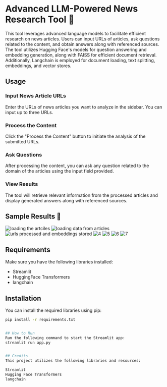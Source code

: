 # Advanced LLM-Powered News Research Tool 📰

This tool leverages advanced language models to facilitate efficient research on news articles. Users can input URLs of articles, ask questions related to the content, and obtain answers along with referenced sources. The tool utilizes Hugging Face's models for question answering and embedding generation, along with FAISS for efficient document retrieval. Additionally, Langchain is employed for document loading, text splitting, embeddings, and vector stores.

## Usage

### Input News Article URLs

Enter the URLs of news articles you want to analyze in the sidebar. You can input up to three URLs.

### Process the Content

Click the "Process the Content" button to initiate the analysis of the submitted URLs.

### Ask Questions

After processing the content, you can ask any question related to the domain of the articles using the input field provided.

### View Results

The tool will retrieve relevant information from the processed articles and display generated answers along with referenced sources.

## Sample Results 📝

![loading the artciles](https://github.com/prajwol148/-Advanced-LLM-Powered-News-Research-Tool-/assets/68413988/a3055035-8e0d-49c4-8d41-3e93eb5b4e96)
![loading data from articles](https://github.com/prajwol148/-Advanced-LLM-Powered-News-Research-Tool-/assets/68413988/ef698b31-7465-44f3-9e63-299f13e83a6a)
![urls processed and embeddings stored](https://github.com/prajwol148/-Advanced-LLM-Powered-News-Research-Tool-/assets/68413988/42ce5d1e-3573-46aa-bdab-7230f7db5c19)
![4](https://github.com/prajwol148/-Advanced-LLM-Powered-News-Research-Tool-/assets/68413988/3d0f5da8-78fb-4575-aedd-8b3fdc1c7b0e)
![5](https://github.com/prajwol148/-Advanced-LLM-Powered-News-Research-Tool-/assets/68413988/d8e5a014-c310-42fb-996f-adfd32a838a2)
![6](https://github.com/prajwol148/-Advanced-LLM-Powered-News-Research-Tool-/assets/68413988/a80622ab-9c58-47d0-85ee-345cc6daf466)
![7](https://github.com/prajwol148/-Advanced-LLM-Powered-News-Research-Tool-/assets/68413988/a6c1022d-7058-4447-a860-cfc28648075c)


## Requirements

Make sure you have the following libraries installed:

- Streamlit
- HuggingFace Transformers
- langchain

## Installation

You can install the required libraries using pip:

```bash
pip install -r requirements.txt


## How to Run
Run the following command to start the Streamlit app:
streamlit run app.py


## Credits
This project utilizes the following libraries and resources:

Streamlit
Hugging Face Transformers
langchain
